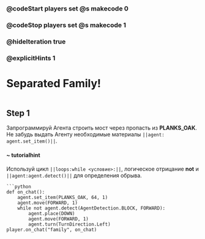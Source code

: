 ### @codeStart players set @s makecode 0
### @codeStop players set @s makecode 1

### @hideIteration true 
### @explicitHints 1


# Separated Family!
```python
```


## Step 1
Запрограммируй Агента строить мост через пропасть из **PLANKS_OAK**. Не забудь выдать Агенту необходимые материалы ``||agent: agent.set_item()||``.

#### ~ tutorialhint 
Используй цикл ``||loops:while <условие>:||``, логическое отрицание **not** и ``||agent:agent.detect()||`` для определения обрыва.


```ghost
```python
def on_chat():
    agent.set_item(PLANKS_OAK, 64, 1)
    agent.move(FORWARD, 1)
    while not agent.detect(AgentDetection.BLOCK, FORWARD):
        agent.place(DOWN)
        agent.move(FORWARD, 1)
        agent.turn(TurnDirection.Left)
player.on_chat("family", on_chat)
``` 
